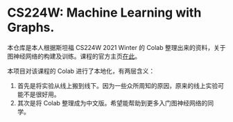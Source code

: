 # CS224W: Machine Learning with Graphs.

本仓库是本人根据斯坦福 CS224W 2021 Winter 的 Colab 整理出来的资料，关于图神经网络的构建及训练。课程的官方主页[在此](http://snap.stanford.edu/class/cs224w-2020/)。

本项目对该课程的 Colab 进行了本地化，有两层含义：

1. 首先是将实验从线上搬到线下。因为一些众所周知的原因，原来的线上实验可能不是很好用。
2. 其次是将 Colab 整理成为中文版。希望能帮助到更多入门图神经网络的同学。
